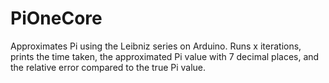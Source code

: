 # PiOneCore
Approximates Pi using the Leibniz series on Arduino. Runs x iterations, prints the time taken, the approximated Pi value with 7 decimal places, and the relative error compared to the true Pi value.

